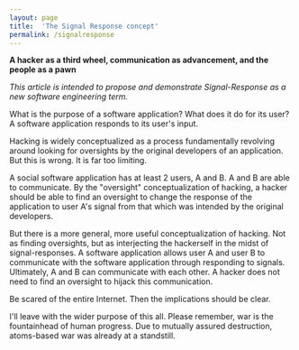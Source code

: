 ```yaml
---
layout: page
title:  'The Signal Response concept'
permalink: /signalresponse
---
```


**A hacker as a third wheel, communication as advancement, and the people as a pawn**

_This article is intended to propose and demonstrate Signal-Response as a new software engineering term._


What is the purpose of a software application? What does it do for its user? A software application responds to its user's input.

Hacking is widely conceptualized as a process fundamentally revolving around looking for oversights by the original developers of an application. But this is wrong. It is far too limiting.

A social software application has at least 2 users, A and B. A and B are able to communicate. By the "oversight" conceptualization of hacking, a hacker should be able to find an oversight to change the response of the application to user A's signal from that which was intended by the original developers.

But there is a more general, more useful conceptualization of hacking. Not as finding oversights, but as interjecting the hackerself in the midst of signal-responses. A software application allows user A and user B to communicate with the software application through responding to signals. Ultimately, A and B can communicate with each other. A hacker does not need to find an oversight to hijack this communication.

Be scared of the entire Internet. Then the implications should be clear.

I'll leave with the wider purpose of this all. Please remember, war is the fountainhead of human progress. Due to mutually assured destruction, atoms-based war was already at a standstill.